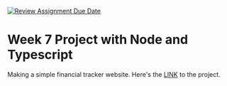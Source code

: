 [![Review Assignment Due Date](https://classroom.github.com/assets/deadline-readme-button-24ddc0f5d75046c5622901739e7c5dd533143b0c8e959d652212380cedb1ea36.svg)](https://classroom.github.com/a/jmQFTmFT)

# Week 7 Project with Node and Typescript
Making a simple financial tracker website.
Here's the [LINK](https://incredible-valkyrie-6b0f20.netlify.app) to the project.
